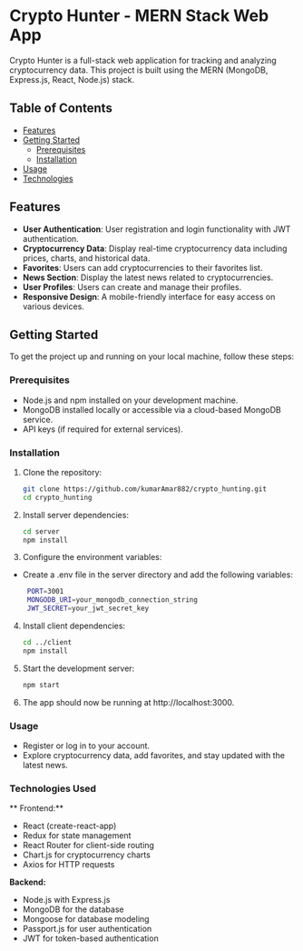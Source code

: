 # Crypto Hunter - MERN Stack Web App


Crypto Hunter is a full-stack web application for tracking and analyzing cryptocurrency data. This project is built using the MERN (MongoDB, Express.js, React, Node.js) stack.

## Table of Contents

- [Features](#features)
- [Getting Started](#getting-started)
  - [Prerequisites](#prerequisites)
  - [Installation](#installation)
- [Usage](#usage)
- [Technologies](#technologies-used)


## Features

- **User Authentication**: User registration and login functionality with JWT authentication.
- **Cryptocurrency Data**: Display real-time cryptocurrency data including prices, charts, and historical data.
- **Favorites**: Users can add cryptocurrencies to their favorites list.
- **News Section**: Display the latest news related to cryptocurrencies.
- **User Profiles**: Users can create and manage their profiles.
- **Responsive Design**: A mobile-friendly interface for easy access on various devices.

## Getting Started

To get the project up and running on your local machine, follow these steps:

### Prerequisites

- Node.js and npm installed on your development machine.
- MongoDB installed locally or accessible via a cloud-based MongoDB service.
- API keys (if required for external services).

### Installation

1. Clone the repository:

   ```bash
   git clone https://github.com/kumarAmar882/crypto_hunting.git
   cd crypto_hunting
2. Install server dependencies:

    ```bash
    cd server
    npm install

3. Configure the environment variables:
- Create a .env file in the server directory and add the following variables:

   ```bash
    PORT=3001
    MONGODB_URI=your_mongodb_connection_string
    JWT_SECRET=your_jwt_secret_key
4. Install client dependencies:

    ```bash
    cd ../client
    npm install

5. Start the development server:

    ```bash
    npm start
6. The app should now be running at http://localhost:3000.

### Usage
- Register or log in to your account.
- Explore cryptocurrency data, add favorites, and stay updated with the latest news.

### Technologies Used

** Frontend:**

- React (create-react-app)
- Redux for state management
- React Router for client-side routing
- Chart.js for cryptocurrency charts
- Axios for HTTP requests

**Backend:**

- Node.js with Express.js
- MongoDB for the database
- Mongoose for database modeling
- Passport.js for user authentication
- JWT for token-based authentication


